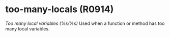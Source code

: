 # too-many-locals (R0914)
*Too many local variables (%s/%s)* Used when a function or method has
too many local variables.
